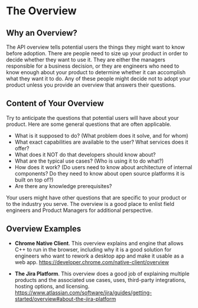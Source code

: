 # The Overview

## Why an Overview?

The API overview tells potential users the things they might want to know before adoption. There are people need to size up your product in order to decide whether they want to use it. They are either the managers responsible for a business decision, or they are engineers who need to know enough about your product to determine whether it can accomplish what they want it to do. Any of these people might decide not to adopt your product unless you provide an overview that answers their questions.  

## Content of Your Overview

Try to anticipate the questions that potential users will have about your product. Here are some general questions that are often applicable.

 * What is it supposed to do? (What problem does it solve, and for whom)
 * What exact capabilities are available to the user? What services does it offer?
 * What does it NOT do that developers should know about?
 * What are the typical use cases? (Who is using it to do what?)
 * How does it work? (Do users need to know about architecture of internal components? Do they need to know about open source platforms it is built on top of?)
 * Are there any knowledge prerequisites?

 Your users might have other questions that are specific to your product or to the industry you serve. The overview is a good place to enlist field engineers and Product Managers for additional perspective.

## Overview Examples

* **Chrome Native Client**. This overview explains and engine that allows C++ to run in the browser, including why it is a good solution for engineers who want to rework a desktop app and make it usable as a web app.
https://developer.chrome.com/native-client/overview

* **The Jira Platform**. This overview does a good job of explaining multiple products and the associated use cases, uses, third-party integrations, hosting options, and licensing. https://www.atlassian.com/software/jira/guides/getting-started/overview#about-the-jira-platform
